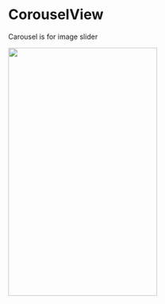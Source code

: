# CorouselView
 Carousel is for image slider

<img src="https://user-images.githubusercontent.com/53703480/118174667-2e24c380-b440-11eb-84ba-06a3e7966b88.gif" width="300" height="500"></img>
